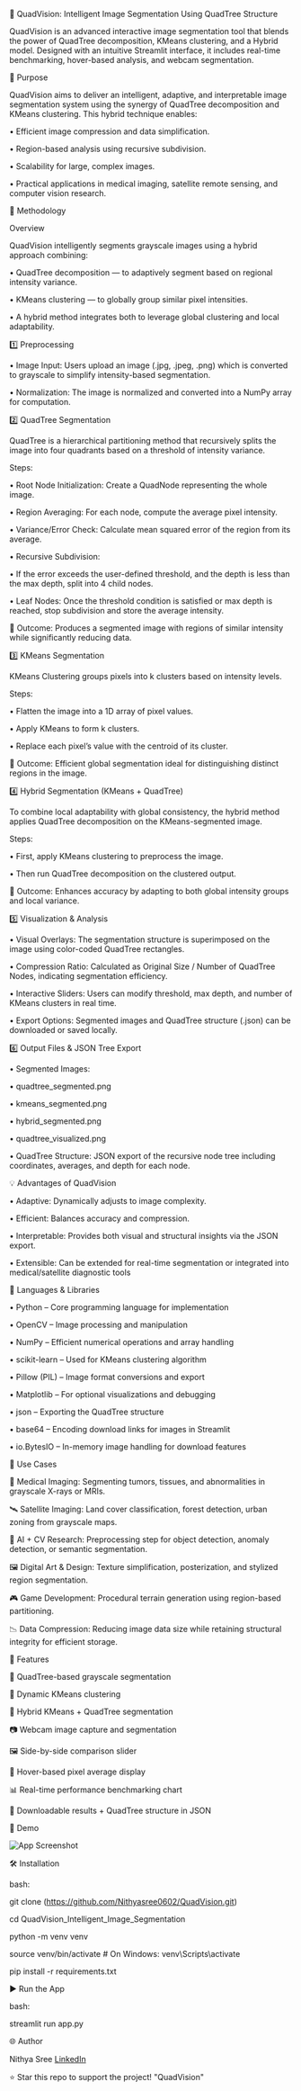 🧠 QuadVision: Intelligent Image Segmentation Using QuadTree Structure


QuadVision is an advanced interactive image segmentation tool that blends the power of QuadTree decomposition, KMeans clustering, and a Hybrid model. Designed with an intuitive Streamlit interface, it includes real-time benchmarking, hover-based analysis, and webcam segmentation.

🎯 Purpose

QuadVision aims to deliver an intelligent, adaptive, and interpretable image segmentation system using the synergy of QuadTree decomposition and KMeans clustering. This hybrid technique enables:

•	Efficient image compression and data simplification.

•	Region-based analysis using recursive subdivision.

•	Scalability for large, complex images.

•	Practical applications in medical imaging, satellite remote sensing, and computer vision research.


🧪 Methodology

Overview

QuadVision intelligently segments grayscale images using a hybrid approach combining:

•	QuadTree decomposition — to adaptively segment based on regional intensity variance.

•	KMeans clustering — to globally group similar pixel intensities.

•	A hybrid method integrates both to leverage global clustering and local adaptability.


1️⃣ Preprocessing

•	Image Input: Users upload an image (.jpg, .jpeg, .png) which is converted to grayscale to   simplify intensity-based segmentation.

•	Normalization: The image is normalized and converted into a NumPy array for computation.


2️⃣ QuadTree Segmentation

QuadTree is a hierarchical partitioning method that recursively splits the image into four quadrants based on a threshold of intensity variance.

Steps:

•	Root Node Initialization: Create a QuadNode representing the whole image.

•	Region Averaging: For each node, compute the average pixel intensity.

•	Variance/Error Check: Calculate mean squared error of the region from its average.

•	Recursive Subdivision:

•	If the error exceeds the user-defined threshold, and the depth is less than the max depth, split into 4 child nodes.

•	Leaf Nodes: Once the threshold condition is satisfied or max depth is reached, stop subdivision and store the average intensity.

🔎 Outcome: Produces a segmented image with regions of similar intensity while significantly reducing data.

3️⃣ KMeans Segmentation

KMeans Clustering groups pixels into k clusters based on intensity levels.

Steps:

•	Flatten the image into a 1D array of pixel values.


•	Apply KMeans to form k clusters.

•	Replace each pixel’s value with the centroid of its cluster.

🎨 Outcome: Efficient global segmentation ideal for distinguishing distinct regions in the image.

4️⃣ Hybrid Segmentation (KMeans + QuadTree)


To combine local adaptability with global consistency, the hybrid method applies QuadTree decomposition on the KMeans-segmented image.

Steps:

•	First, apply KMeans clustering to preprocess the image.

•	Then run QuadTree decomposition on the clustered output.

🔀 Outcome: Enhances accuracy by adapting to both global intensity groups and local variance.

5️⃣ Visualization & Analysis

•	Visual Overlays: The segmentation structure is superimposed on the image using color-coded QuadTree rectangles.

•	Compression Ratio: Calculated as Original Size / Number of QuadTree Nodes, indicating segmentation efficiency.

•	Interactive Sliders: Users can modify threshold, max depth, and number of KMeans clusters in real time.

•	Export Options: Segmented images and QuadTree structure (.json) can be downloaded or saved locally.


6️⃣ Output Files & JSON Tree Export

•	Segmented Images:

•	quadtree_segmented.png

•	kmeans_segmented.png

•	hybrid_segmented.png

•	quadtree_visualized.png

•	QuadTree Structure: JSON export of the recursive node tree including coordinates, averages, and depth for each node.


💡 Advantages of QuadVision

•	Adaptive: Dynamically adjusts to image complexity.

•	Efficient: Balances accuracy and compression.

•	Interpretable: Provides both visual and structural insights via the JSON export.

•	Extensible: Can be extended for real-time segmentation or integrated into medical/satellite diagnostic tools

🧠 Languages & Libraries


•	Python – Core programming language for implementation

•	OpenCV – Image processing and manipulation

•	NumPy – Efficient numerical operations and array handling

•	scikit-learn – Used for KMeans clustering algorithm

•	Pillow (PIL) – Image format conversions and export

•	Matplotlib – For optional visualizations and debugging

•	json – Exporting the QuadTree structure

•	base64 – Encoding download links for images in Streamlit

•	io.BytesIO – In-memory image handling for download features


💼 Use Cases


 
   🏥 Medical Imaging:	Segmenting tumors, tissues, and abnormalities in grayscale X-rays or MRIs.
 
   🛰️ Satellite Imaging:	Land cover classification, forest detection, urban zoning from grayscale maps.
 
   🧠 AI + CV Research:	Preprocessing step for object detection, anomaly detection, or semantic segmentation.
 
   🖼️ Digital Art & Design:	Texture simplification, posterization, and stylized region segmentation.
 
   🎮 Game Development:	Procedural terrain generation using region-based partitioning.
  
   📉 Data Compression:	Reducing image data size while retaining structural integrity for efficient storage.

🚀 Features



   🧩 QuadTree-based grayscale segmentation
  
   🎨 Dynamic KMeans clustering
 
   🔀 Hybrid KMeans + QuadTree segmentation
 
   📷 Webcam image capture and segmentation
 
   🖼️ Side-by-side comparison slider
 
   🧮 Hover-based pixel average display
 
   📊 Real-time performance benchmarking chart
 
   📁 Downloadable results + QuadTree structure in JSON

   📸 Demo

![App Screenshot](assets/demo_screenshot.png)

🛠️ Installation

bash:

 git clone (https://github.com/Nithyasree0602/QuadVision.git)
 
 cd QuadVision_Intelligent_Image_Segmentation
 
 python -m venv venv
 
 source venv/bin/activate  # On Windows: venv\Scripts\activate
 
 pip install -r requirements.txt


▶️ Run the App

bash:

streamlit run app.py


🌐 Author

Nithya Sree 
[LinkedIn](https://www.linkedin.com/in/nithya-sree-r-s-621a4b255/) 


⭐ Star this repo to support the project!
"QuadVision" 
